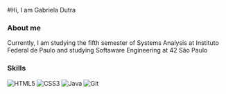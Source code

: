 #Hi, I am Gabriela Dutra 


### About me 
<p>
Currently, I am studying the fifth semester of Systems Analysis at Instituto Federal  de Paulo and studying Softaware Engineering at 42 São Paulo


### Skills

<span> <img alt="HTML5" src="https://img.shields.io/badge/html5%20-%23E34F26.svg?&style=for-the-badge&logo=html5&logoColor=white"/> </span>
<span> <img alt="CSS3" src="https://img.shields.io/badge/css3%20-%231572B6.svg?&style=for-the-badge&logo=css3&logoColor=white"/></span>
<span> <img alt="Java" src="https://img.shields.io/badge/java-%23ED8B00.svg?&style=for-the-badge&logo=java&logoColor=white"/></span>
<span><img alt="Git" src="https://img.shields.io/badge/git%20-%23F05033.svg?&style=for-the-badge&logo=git&logoColor=white"/></span>
